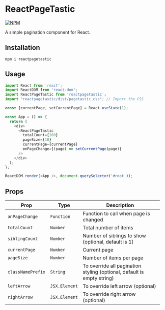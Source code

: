 # ReactPageTastic
[![NPM](https://nodei.co/npm/reactpagetastic.png)](https://nodei.co/npm/reactpagetastic/)

A simple pagination component for React.

## Installation
```npm i reactpagetastic```

## Usage

```javascript
import React from 'react';
import ReactDOM from 'react-dom';
import ReactPageTastic from 'reactpagetastic';
import "reactpagetastic/dist/pagetastic.css"; // Import the CSS

const [currentPage, setCurrentPage] = React.useState(1);

const App = () => {
  return (
    <div>
      <ReactPageTastic
        totalCount={100}
        pageSize={10}
        currentPage={currentPage}
        onPageChange={(page) => setCurrentPage(page)}
      />
    </div>
  );
};

ReactDOM.render(<App />, document.querySelector('#root'));
```

## Props

| Prop              | Type          | Description                                                                              |
| ----------------- | ------------- | ---------------------------------------------------------------------------------------- |
| `onPageChange`    | `Function`    | Function to call when page is changed                                                    |
| `totalCount`      | `Number`      | Total number of items                                                                    |
| `siblingCount`    | `Number`      | Number of siblings to show (optional, default is 1)                                      |
| `currentPage`     | `Number`      | Current page                                                                             |
| `pageSize`        | `Number`      | Number of items per page                                                                 |
| `classNamePrefix` | `String`      | To override all pagination styling (optional,  default is empty string)                  |
| `leftArrow`       | `JSX.Element` | To override left arrow (optional)                                                        |
| `rightArrow`      | `JSX.Element` | To override right arrow (optional)                                                       |